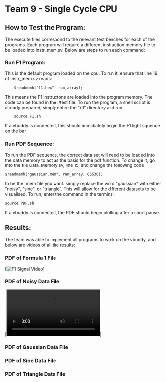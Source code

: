# Team 9 - Single Cycle CPU

## How to Test the Program:

The execute files correspond to the relevant test benches for each of the programs. Each program will require a different instruction memory file to be loaded into instr_mem.sv. Below are steps to run each command:

### Run F1 Program:

This is the default program loaded on the cpu. To run it, ensure that line 19 of instr_mem.sv reads:
```
    $readmemh("f1.hex", rom_array);
```
This means the F1 instructons are loaded into the program memory. The code can be found in the ./test file. To run the program, a shell script is already prepared, simply entire the "rtl" directory and run
```
    source F1.sh
```
If a vbuddy is connected, this should immidiately begin the F1 light squence on the bar

### Run PDF Sequence:
To run the PDF sequence, the correct data set will need to be loaded into the data memory to act as the basis for the pdf function. To change it, go into the file Data_Memory.sv, line 15, and change the following code
```
$readmemh("gaussian.mem", ram_array, 65536);
```
to be the .mem file you want. simply replace the word "gaussian" with either "noisy", "sine", or "triangle". This will allow for the different datasets to be visualised. To run, enter the command in the terminal:
```
source PDF.sh
```
If a vbuddy is connected, the PDF should begin plotting after a short pause.

## Results:

The team was able to implement all programs to work on the vbuddy, and below are videos of all the results:

### PDF of Formula 1 File
[![F1 Signal Video](https://youtube.com/shorts/bpn-pUrOQ-U?feature=share)]


### PDF of Noisy Data File
[![Noisy Data Video](videos/noisy.mp4)]


### PDF of Gaussian Data File


### PDF of Sine Data File


### PDF of Triangle Data File
